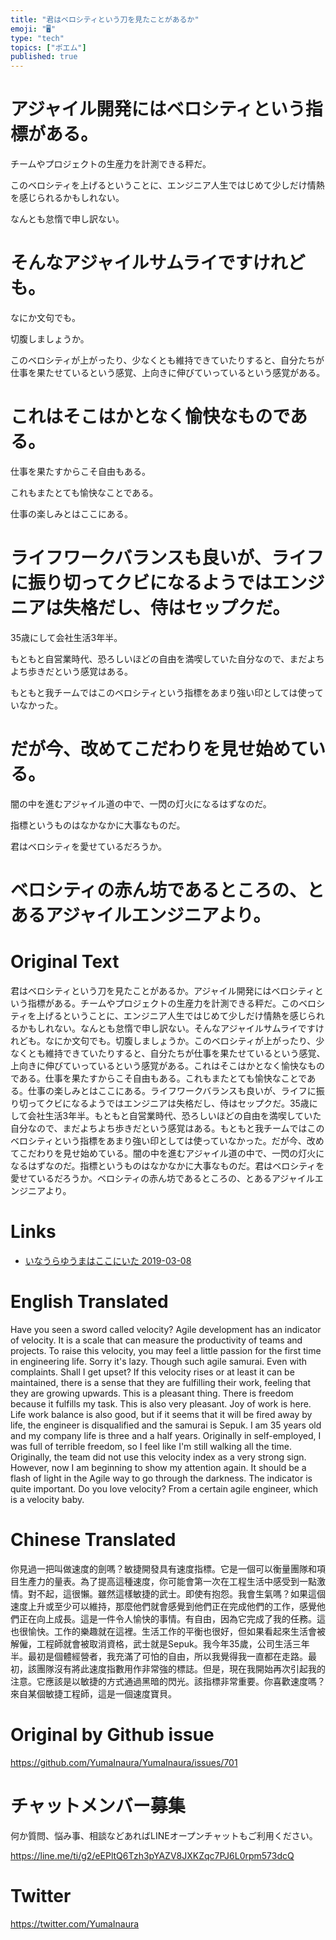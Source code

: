 ```yaml
---
title: "君はベロシティという刀を見たことがあるか"
emoji: "🖥"
type: "tech"
topics: ["ポエム"]
published: true
---
```


# アジャイル開発にはベロシティという指標がある。

チームやプロジェクトの生産力を計測できる秤だ。

このベロシティを上げるということに、エンジニア人生ではじめて少しだけ情熱を感じられるかもしれない。

なんとも怠惰で申し訳ない。

# そんなアジャイルサムライですけれども。

なにか文句でも。

切腹しましょうか。

このベロシティが上がったり、少なくとも維持できていたりすると、自分たちが仕事を果たせているという感覚、上向きに伸びていっているという感覚がある。

# これはそこはかとなく愉快なものである。

仕事を果たすからこそ自由もある。

これもまたとても愉快なことである。

仕事の楽しみとはここにある。

# ライフワークバランスも良いが、ライフに振り切ってクビになるようではエンジニアは失格だし、侍はセップクだ。

35歳にして会社生活3年半。

もともと自営業時代、恐ろしいほどの自由を満喫していた自分なので、まだよちよち歩きだという感覚はある。

もともと我チームではこのベロシティという指標をあまり強い印としては使っていなかった。

# だが今、改めてこだわりを見せ始めている。

闇の中を進むアジャイル道の中で、一閃の灯火になるはずなのだ。

指標というものはなかなかに大事なものだ。

君はベロシティを愛せているだろうか。

# ベロシティの赤ん坊であるところの、とあるアジャイルエンジニアより。

# Original Text

君はベロシティという刀を見たことがあるか。アジャイル開発にはベロシティという指標がある。チームやプロジェクトの生産力を計測できる秤だ。このベロシティを上げるということに、エンジニア人生ではじめて少しだけ情熱を感じられるかもしれない。なんとも怠惰で申し訳ない。そんなアジャイルサムライですけれども。なにか文句でも。切腹しましょうか。このベロシティが上がったり、少なくとも維持できていたりすると、自分たちが仕事を果たせているという感覚、上向きに伸びていっているという感覚がある。これはそこはかとなく愉快なものである。仕事を果たすからこそ自由もある。これもまたとても愉快なことである。仕事の楽しみとはここにある。ライフワークバランスも良いが、ライフに振り切ってクビになるようではエンジニアは失格だし、侍はセップクだ。35歳にして会社生活3年半。もともと自営業時代、恐ろしいほどの自由を満喫していた自分なので、まだよちよち歩きだという感覚はある。もともと我チームではこのベロシティという指標をあまり強い印としては使っていなかった。だが今、改めてこだわりを見せ始めている。闇の中を進むアジャイル道の中で、一閃の灯火になるはずなのだ。指標というものはなかなかに大事なものだ。君はベロシティを愛せているだろうか。ベロシティの赤ん坊であるところの、とあるアジャイルエンジニアより。

# Links

- [いなうらゆうまはここにいた 2019-03-08](https://github.com/YumaInaura/YumaInaura/issues/675#s1552043702)



# English Translated

Have you seen a sword called velocity? Agile development has an indicator of velocity. It is a scale that can measure the productivity of teams and projects. To raise this velocity, you may feel a little passion for the first time in engineering life. Sorry it's lazy. Though such agile samurai. Even with complaints. Shall I get upset? If this velocity rises or at least it can be maintained, there is a sense that they are fulfilling their work, feeling that they are growing upwards. This is a pleasant thing. There is freedom because it fulfills my task. This is also very pleasant. Joy of work is here. Life work balance is also good, but if it seems that it will be fired away by life, the engineer is disqualified and the samurai is Sepuk. I am 35 years old and my company life is three and a half years. Originally in self-employed, I was full of terrible freedom, so I feel like I'm still walking all the time. Originally, the team did not use this velocity index as a very strong sign. However, now I am beginning to show my attention again. It should be a flash of light in the Agile way to go through the darkness. The indicator is quite important. Do you love velocity? From a certain agile engineer, which is a velocity baby.

# Chinese Translated

你見過一把叫做速度的劍嗎？敏捷開發具有速度指標。它是一個可以衡量團隊和項目生產力的量表。為了提高這種速度，你可能會第一次在工程生活中感受到一點激情。對不起，這很懶。雖然這樣敏捷的武士。即使有抱怨。我會生氣嗎？如果這個速度上升或至少可以維持，那麼他們就會感覺到他們正在完成他們的工作，感覺他們正在向上成長。這是一件令人愉快的事情。有自由，因為它完成了我的任務。這也很愉快。工作的樂趣就在這裡。生活工作的平衡也很好，但如果看起來生活會被解僱，工程師就會被取消資格，武士就是Sepuk。我今年35歲，公司生活三年半。最初是個體經營者，我充滿了可怕的自由，所以我覺得我一直都在走路。最初，該團隊沒有將此速度指數用作非常強的標誌。但是，現在我開始再次引起我的注意。它應該是以敏捷的方式通過黑暗的閃光。該指標非常重要。你喜歡速度嗎？來自某個敏捷工程師，這是一個速度寶貝。

# Original by Github issue

https://github.com/YumaInaura/YumaInaura/issues/701








<!-- Update From Qiita API -->

# チャットメンバー募集


何か質問、悩み事、相談などあればLINEオープンチャットもご利用ください。

https://line.me/ti/g2/eEPltQ6Tzh3pYAZV8JXKZqc7PJ6L0rpm573dcQ





# Twitter


https://twitter.com/YumaInaura


<!-- Update From Qiita API -->



